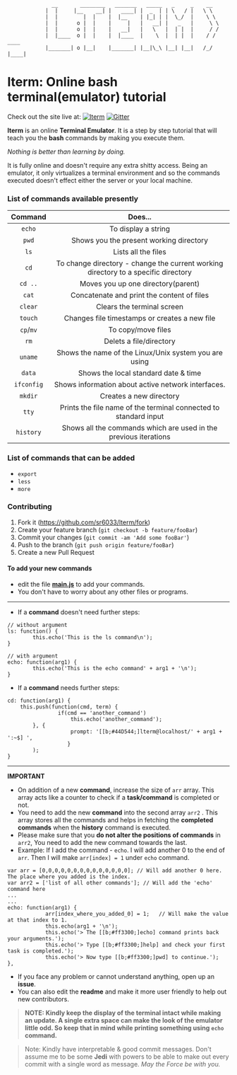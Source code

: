 				  __       ________   _______   _____   _     _    __
			    |  |     |__    __| |   ____| |  _  | | \   / |   \ \           
			    |  |        |  |    |  |__    | |_| | |  \_/  |    \ \          
			    |  |      o |  |    |     |   |   __| |   _   |     \ \         
			    |  |      o |  |    |   __|   |   \   |  | |  |     / /         
			    |  |____  o |  |    |  |____  |    \  |  | |  |    / / ____   
			    |_______| o |__|    |_______| |__|\_\ |__| |__|   /_/ |____|  

# lterm: Online bash terminal(emulator) tutorial

Check out the site live at:  [![lterm](https://img.shields.io/badge/webiste-live-brightgreen.svg?style=flat-square)](https://sr6033.github.io/lterm/)	[![Gitter](https://badges.gitter.im/gitterHQ/gitter.svg)](https://gitter.im/lterm/Lobby?utm_source=share-link&utm_medium=link&utm_campaign=share-link)

**lterm** is an online **Terminal Emulator**. It is a step by step tutorial that will teach you the **bash** commands by making you execute them.

*Nothing is better than learning by doing.*

It is fully online and doesn't require any extra shitty access. Being an emulator, it only virtualizes a terminal environment and so the commands executed doesn't effect either the server or your local machine.

### List of commands available presently

Command| Does...
:-----:|:-----:
`echo`|To display a string
`pwd`|Shows you the present working directory
`ls`|Lists all the files
`cd`|To change directory - change the current working directory to a specific directory
`cd ..`|Moves you up one directory(parent)
`cat`|Concatenate and print the content of files
`clear`|Clears the terminal screen
`touch`|Changes file timestamps or creates a new file
`cp`/`mv`|To copy/move files
`rm`|Delets a file/directory
`uname`|Shows the name of the Linux/Unix system you are using
`data`|Shows the local standard date & time
`ifconfig`|Shows information about active network interfaces.
`mkdir`|Creates a new directory
`tty`|Prints the file name of the terminal connected to standard input
`history`|Shows all the commands which are used in the previous iterations

### List of commands that can be added

- `export`
- `less`
- `more`

### Contributing


1. Fork it (<https://github.com/sr6033/lterm/fork>)
2. Create your feature branch (`git checkout -b feature/fooBar`)
3. Commit your changes (`git commit -am 'Add some fooBar'`)
4. Push to the branch (`git push origin feature/fooBar`)
5. Create a new Pull Request

#### To add your new commands
- edit the file **<a href="https://github.com/sr6033/lterm/blob/master/js/main.js">main.js</a>** to add your commands.
- You don't have to worry about any other files or programs.

---

- If a **command** doesn't need further steps:

```
// without argument
ls: function() {
        this.echo('This is the ls command\n');
}
```

```
// with argument
echo: function(arg1) {
        this.echo('This is the echo command' + arg1 + '\n');
}
```

- If a **command** needs further steps:

```
cd: function(arg1) {
	this.push(function(cmd, term) {
                if(cmd == 'another_command')
                    this.echo('another_command');
		}, {
                    prompt: '[[b;#44D544;]lterm@localhost/' + arg1 + ':~$] ',
                   }
        );
}
```

---

**IMPORTANT**

- On addition of a new **command**, increase the size of `arr` array. This array acts like a counter to check if a **task/command** is completed or not.
- You need to add the new **command** into the second array `arr2` . This array stores all the commands and helps in fetching the **completed commands** when the **history** command is executed.
- Please make sure that you **do not alter the positions of commands** in `arr2`, You need to add the new command towards the last.
- Example: If I add the command - `echo`. I will add another 0 to the end of `arr`. Then I will make `arr[index] = 1` under `echo` command.
```
var arr = [0,0,0,0,0,0,0,0,0,0,0,0,0,0]; // Will add another 0 here. The place where you added is the index.
var arr2 = ['list of all other commands']; // Will add the 'echo' command here
...
...
echo: function(arg1) {
            arr[index_where_you_added_0] = 1;	// Will make the value at that index to 1. 	
            this.echo(arg1 + '\n');
            this.echo('> The [[b;#ff3300;]echo] command prints back your arguments.');
            this.echo('> Type [[b;#ff3300;]help] and check your first task is completed.');
            this.echo('> Now type [[b;#ff3300;]pwd] to continue.');
},

```
- If you face any problem or cannot understand anything, open up an **issue**.
- You can also edit the **readme** and make it more user friendly to help out new contributors.

> **NOTE: Kindly keep the display of the terminal intact while making an update. A single extra space can make the look of the emulator little odd. So keep that in mind while printing something using `echo` command.**

> Note: Kindly have interpretable & good commit messages. Don't assume me to be some **Jedi** with powers to be able to make out every commit with a single word as message.
*May the Force be with you.*
